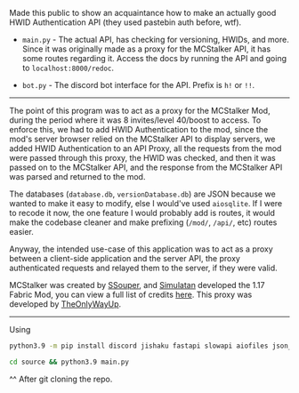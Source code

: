Made this public to show an acquaintance how to make an actually good HWID Authentication API (they used pastebin auth before, wtf).

- `main.py` - The actual API, has checking for versioning, HWIDs, and more. Since it was originally made as a proxy for the MCStalker API, it has some routes regarding it. Access the docs by running the API and going to `localhost:8000/redoc`.

- `bot.py` - The discord bot interface for the API. Prefix is `h!` or `!!`.

----

The point of this program was to act as a proxy for the MCStalker Mod, during the period where it was 8 invites/level 40/boost to access. To enforce this, we had to add HWID Authentication to the mod, since the mod's server browser relied on the MCStalker API to display servers, we added HWID Authentication to an API Proxy, all the requests from the mod were passed through this proxy, the HWID was checked, and then it was passed on to the MCStalker API, and the response from the MCStalker API was parsed and returned to the mod.

The databases (`database.db`, `versionDatabase.db`) are JSON because we wanted to make it easy to modify, else I would've used `aiosqlite`. If I were to recode it now, the one feature I would probably add is routes, it would make the codebase cleaner and make prefixing (`/mod/`, `/api/`, etc) routes easier.

Anyway, the intended use-case of this application was to act as a proxy between a client-side application and the server API, the proxy authenticated requests and relayed them to the server, if they were valid.

MCStalker was created by [SSouper](https://github.com/SSouper), and [Simulatan](https://github.com/SIMULATAN) developed the 1.17 Fabric Mod, you can view a full list of credits [here](https://github.com/MC-Stalker/Credits-and-Acknowledgments/blob/main/README.md). This proxy was developed by [TheOnlyWayUp](https://github.com/TheOnlyWayUp).

---

Using

```cmd
python3.9 -m pip install discord jishaku fastapi slowapi aiofiles json_database

cd source && python3.9 main.py
```

^^ After git cloning the repo.